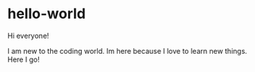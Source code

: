 # hello-world

Hi everyone!

I am new to the coding world. Im here because I love to learn new things. Here I go!
